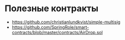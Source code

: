 # Полезные контракты

- https://github.com/christianlundkvist/simple-multisig 
- https://github.com/SpringRole/smart-contracts/blob/master/contracts/AirDrop.sol
